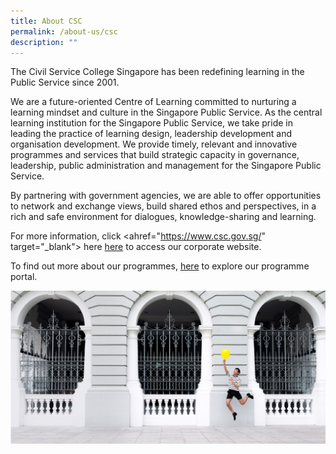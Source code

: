 ```yaml
---
title: About CSC
permalink: /about-us/csc
description: ""
---
```

The Civil Service College Singapore has been redefining learning in the Public Service since 2001. 

We are a future-oriented Centre of Learning committed to nurturing a learning mindset and culture in the Singapore Public Service. As the central learning institution for the Singapore Public Service, we take pride in leading the practice of learning design, leadership development and organisation development. We provide timely, relevant and innovative programmes and services that build strategic capacity in governance, leadership, public administration and management for the Singapore Public Service. 

By partnering with government agencies, we are able to offer opportunities to network and exchange views, build shared ethos and perspectives, in a rich and safe environment for dialogues, knowledge-sharing and learning.

For more information, click <ahref="https://www.csc.gov.sg/" target="_blank"> here</a>
[here](https://www.csc.gov.sg/) to access our corporate website. 

To find out more about our programmes, [here](https://register.csc.gov.sg/) to explore our programme portal.

![](/images/cscbanner.jpg)